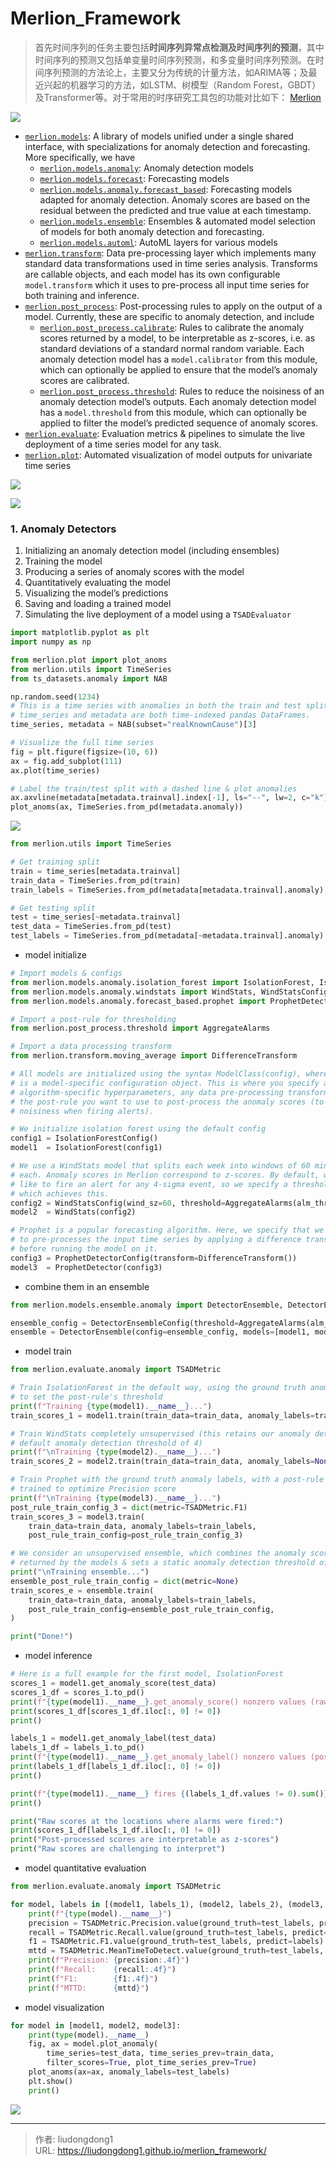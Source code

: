 # Merlion_Framework


> 首先时间序列的任务主要包括**时间序列异常点检测及时间序列的预测**，其中时间序列的预测又包括单变量时间序列预测，和多变量时间序列预测。在时间序列预测的方法论上，主要又分为传统的计量方法，如ARIMA等；及最近兴起的机器学习的方法，如LSTM、树模型（Random Forest，GBDT）及Transformer等。对于常用的时序研究工具包的功能对比如下：   [Merlion](https://opensource.salesforce.com/Merlion/v1.0.1/merlion.html)

![](https://lddpicture.oss-cn-beijing.aliyuncs.com/picture/image-20211102163918222.png)

- [`merlion.models`](https://opensource.salesforce.com/Merlion/v1.0.1/merlion.models.html#module-merlion.models): A library of models unified under a single shared interface, with specializations for anomaly detection and forecasting. More specifically, we have
  - [`merlion.models.anomaly`](https://opensource.salesforce.com/Merlion/v1.0.1/merlion.models.anomaly.html#module-merlion.models.anomaly): Anomaly detection models
  - [`merlion.models.forecast`](https://opensource.salesforce.com/Merlion/v1.0.1/merlion.models.forecast.html#module-merlion.models.forecast): Forecasting models
  - [`merlion.models.anomaly.forecast_based`](https://opensource.salesforce.com/Merlion/v1.0.1/merlion.models.anomaly.forecast_based.html#module-merlion.models.anomaly.forecast_based): Forecasting models adapted for anomaly detection. Anomaly scores are based on the residual between the predicted and true value at each timestamp.
  - [`merlion.models.ensemble`](https://opensource.salesforce.com/Merlion/v1.0.1/merlion.models.ensemble.html#module-merlion.models.ensemble): Ensembles & automated model selection of models for both anomaly detection and forecasting.
  - [`merlion.models.automl`](https://opensource.salesforce.com/Merlion/v1.0.1/merlion.models.automl.html#module-merlion.models.automl): AutoML layers for various models
- [`merlion.transform`](https://opensource.salesforce.com/Merlion/v1.0.1/merlion.transform.html#module-merlion.transform): Data pre-processing layer which implements many standard data transformations used in time series analysis. Transforms are callable objects, and each model has its own configurable `model.transform` which it uses to pre-process all input time series for both training and inference.
- [`merlion.post_process`](https://opensource.salesforce.com/Merlion/v1.0.1/merlion.post_process.html#module-merlion.post_process): Post-processing rules to apply on the output of a model. Currently, these are specific to anomaly detection, and include
  - [`merlion.post_process.calibrate`](https://opensource.salesforce.com/Merlion/v1.0.1/merlion.post_process.html#module-merlion.post_process.calibrate): Rules to calibrate the anomaly scores returned by a model, to be interpretable as z-scores, i.e. as standard deviations of a standard normal random variable. Each anomaly detection model has a `model.calibrator` from this module, which can optionally be applied to ensure that the model’s anomaly scores are calibrated.
  - [`merlion.post_process.threshold`](https://opensource.salesforce.com/Merlion/v1.0.1/merlion.post_process.html#module-merlion.post_process.threshold): Rules to reduce the noisiness of an anomaly detection model’s outputs. Each anomaly detection model has a `model.threshold` from this module, which can optionally be applied to filter the model’s predicted sequence of anomaly scores.
- [`merlion.evaluate`](https://opensource.salesforce.com/Merlion/v1.0.1/merlion.evaluate.html#module-merlion.evaluate): Evaluation metrics & pipelines to simulate the live deployment of a time series model for any task.
- [`merlion.plot`](https://opensource.salesforce.com/Merlion/v1.0.1/merlion.html#module-merlion.plot): Automated visualization of model outputs for univariate time series

![](https://lddpicture.oss-cn-beijing.aliyuncs.com/picture/image-20211102164955181.png)

![](https://lddpicture.oss-cn-beijing.aliyuncs.com/picture/image-20211102165004734.png)

### 1. Anomaly Detectors

1. Initializing an anomaly detection model (including ensembles)
2. Training the model
3. Producing a series of anomaly scores with the model
4. Quantitatively evaluating the model
5. Visualizing the model’s predictions
6. Saving and loading a trained model
7. Simulating the live deployment of a model using a `TSADEvaluator`

```python
import matplotlib.pyplot as plt
import numpy as np

from merlion.plot import plot_anoms
from merlion.utils import TimeSeries
from ts_datasets.anomaly import NAB

np.random.seed(1234)
# This is a time series with anomalies in both the train and test split.
# time_series and metadata are both time-indexed pandas DataFrames.
time_series, metadata = NAB(subset="realKnownCause")[3]

# Visualize the full time series
fig = plt.figure(figsize=(10, 6))
ax = fig.add_subplot(111)
ax.plot(time_series)

# Label the train/test split with a dashed line & plot anomalies
ax.axvline(metadata[metadata.trainval].index[-1], ls="--", lw=2, c="k")
plot_anoms(ax, TimeSeries.from_pd(metadata.anomaly))
```

![](https://lddpicture.oss-cn-beijing.aliyuncs.com/picture/image-20211102182612865.png)

```python
from merlion.utils import TimeSeries

# Get training split
train = time_series[metadata.trainval]
train_data = TimeSeries.from_pd(train)
train_labels = TimeSeries.from_pd(metadata[metadata.trainval].anomaly)

# Get testing split
test = time_series[~metadata.trainval]
test_data = TimeSeries.from_pd(test)
test_labels = TimeSeries.from_pd(metadata[~metadata.trainval].anomaly)
```

- model initialize

```python
# Import models & configs
from merlion.models.anomaly.isolation_forest import IsolationForest, IsolationForestConfig
from merlion.models.anomaly.windstats import WindStats, WindStatsConfig
from merlion.models.anomaly.forecast_based.prophet import ProphetDetector, ProphetDetectorConfig

# Import a post-rule for thresholding
from merlion.post_process.threshold import AggregateAlarms

# Import a data processing transform
from merlion.transform.moving_average import DifferenceTransform

# All models are initialized using the syntax ModelClass(config), where config
# is a model-specific configuration object. This is where you specify any
# algorithm-specific hyperparameters, any data pre-processing transforms, and
# the post-rule you want to use to post-process the anomaly scores (to reduce
# noisiness when firing alerts).

# We initialize isolation forest using the default config
config1 = IsolationForestConfig()
model1  = IsolationForest(config1)

# We use a WindStats model that splits each week into windows of 60 minutes
# each. Anomaly scores in Merlion correspond to z-scores. By default, we would
# like to fire an alert for any 4-sigma event, so we specify a threshold rule
# which achieves this.
config2 = WindStatsConfig(wind_sz=60, threshold=AggregateAlarms(alm_threshold=4))
model2  = WindStats(config2)

# Prophet is a popular forecasting algorithm. Here, we specify that we would like
# to pre-processes the input time series by applying a difference transform,
# before running the model on it.
config3 = ProphetDetectorConfig(transform=DifferenceTransform())
model3  = ProphetDetector(config3)
```

- combine them in an ensemble

```python
from merlion.models.ensemble.anomaly import DetectorEnsemble, DetectorEnsembleConfig

ensemble_config = DetectorEnsembleConfig(threshold=AggregateAlarms(alm_threshold=4))
ensemble = DetectorEnsemble(config=ensemble_config, models=[model1, model2, model3])
```

- model train

```python
from merlion.evaluate.anomaly import TSADMetric

# Train IsolationForest in the default way, using the ground truth anomaly labels
# to set the post-rule's threshold
print(f"Training {type(model1).__name__}...")
train_scores_1 = model1.train(train_data=train_data, anomaly_labels=train_labels)

# Train WindStats completely unsupervised (this retains our anomaly detection
# default anomaly detection threshold of 4)
print(f"\nTraining {type(model2).__name__}...")
train_scores_2 = model2.train(train_data=train_data, anomaly_labels=None)

# Train Prophet with the ground truth anomaly labels, with a post-rule
# trained to optimize Precision score
print(f"\nTraining {type(model3).__name__}...")
post_rule_train_config_3 = dict(metric=TSADMetric.F1)
train_scores_3 = model3.train(
    train_data=train_data, anomaly_labels=train_labels,
    post_rule_train_config=post_rule_train_config_3)

# We consider an unsupervised ensemble, which combines the anomaly scores
# returned by the models & sets a static anomaly detection threshold of 3.
print("\nTraining ensemble...")
ensemble_post_rule_train_config = dict(metric=None)
train_scores_e = ensemble.train(
    train_data=train_data, anomaly_labels=train_labels,
    post_rule_train_config=ensemble_post_rule_train_config,
)

print("Done!")
```

- model inference

```python
# Here is a full example for the first model, IsolationForest
scores_1 = model1.get_anomaly_score(test_data)
scores_1_df = scores_1.to_pd()
print(f"{type(model1).__name__}.get_anomaly_score() nonzero values (raw)")
print(scores_1_df[scores_1_df.iloc[:, 0] != 0])
print()

labels_1 = model1.get_anomaly_label(test_data)
labels_1_df = labels_1.to_pd()
print(f"{type(model1).__name__}.get_anomaly_label() nonzero values (post-processed)")
print(labels_1_df[labels_1_df.iloc[:, 0] != 0])
print()

print(f"{type(model1).__name__} fires {(labels_1_df.values != 0).sum()} alarms")
print()

print("Raw scores at the locations where alarms were fired:")
print(scores_1_df[labels_1_df.iloc[:, 0] != 0])
print("Post-processed scores are interpretable as z-scores")
print("Raw scores are challenging to interpret")
```

- model quantitative evaluation

```python
from merlion.evaluate.anomaly import TSADMetric

for model, labels in [(model1, labels_1), (model2, labels_2), (model3, labels_3), (ensemble, labels_e)]:
    print(f"{type(model).__name__}")
    precision = TSADMetric.Precision.value(ground_truth=test_labels, predict=labels)
    recall = TSADMetric.Recall.value(ground_truth=test_labels, predict=labels)
    f1 = TSADMetric.F1.value(ground_truth=test_labels, predict=labels)
    mttd = TSADMetric.MeanTimeToDetect.value(ground_truth=test_labels, predict=labels)
    print(f"Precision: {precision:.4f}")
    print(f"Recall:    {recall:.4f}")
    print(f"F1:        {f1:.4f}")
    print(f"MTTD:      {mttd}")
```

- model visualization

```python
for model in [model1, model2, model3]:
    print(type(model).__name__)
    fig, ax = model.plot_anomaly(
        time_series=test_data, time_series_prev=train_data,
        filter_scores=True, plot_time_series_prev=True)
    plot_anoms(ax=ax, anomaly_labels=test_labels)
    plt.show()
    print()
```

![](https://lddpicture.oss-cn-beijing.aliyuncs.com/picture/image-20211102183921939.png)

---

> 作者: liudongdong1  
> URL: https://liudongdong1.github.io/merlion_framework/  


